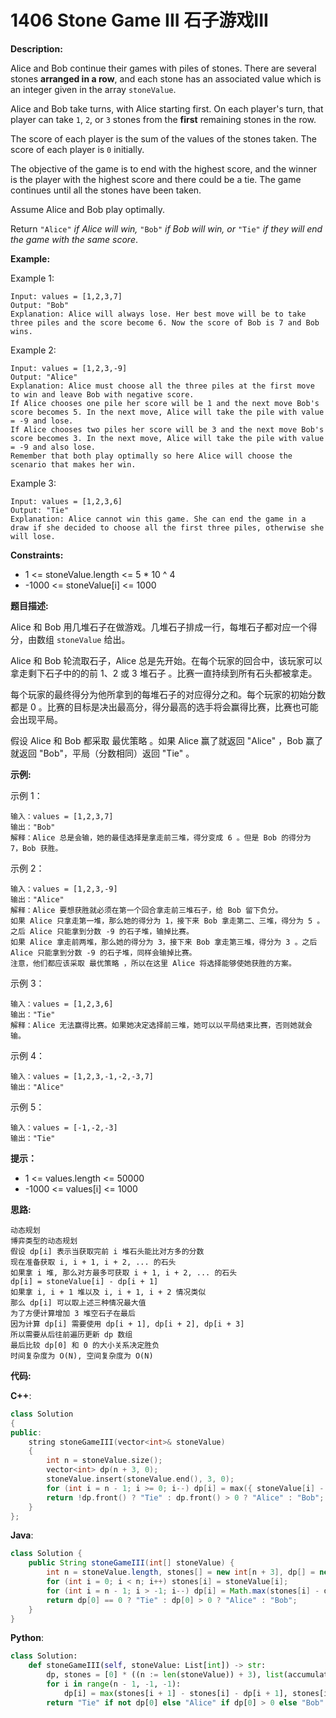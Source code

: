 # 1406 Stone Game III 石子游戏III

__Description:__

Alice and Bob continue their games with piles of stones. There are several stones __arranged in a row__, and each stone has an associated value which is an integer given in the array `stoneValue`.

Alice and Bob take turns, with Alice starting first. On each player's turn, that player can take `1`, `2`, or `3` stones from the __first__ remaining stones in the row.

The score of each player is the sum of the values of the stones taken. The score of each player is `0` initially.

The objective of the game is to end with the highest score, and the winner is the player with the highest score and there could be a tie. The game continues until all the stones have been taken.

Assume Alice and Bob play optimally.

Return `"Alice"` _if Alice will win,_ `"Bob"` _if Bob will win, or_ `"Tie"` _if they will end the game with the same score_.

__Example:__

Example 1:

```text
Input: values = [1,2,3,7]
Output: "Bob"
Explanation: Alice will always lose. Her best move will be to take three piles and the score become 6. Now the score of Bob is 7 and Bob wins.
```

Example 2:

```text
Input: values = [1,2,3,-9]
Output: "Alice"
Explanation: Alice must choose all the three piles at the first move to win and leave Bob with negative score.
If Alice chooses one pile her score will be 1 and the next move Bob's score becomes 5. In the next move, Alice will take the pile with value = -9 and lose.
If Alice chooses two piles her score will be 3 and the next move Bob's score becomes 3. In the next move, Alice will take the pile with value = -9 and also lose.
Remember that both play optimally so here Alice will choose the scenario that makes her win.
```

Example 3:

```text
Input: values = [1,2,3,6]
Output: "Tie"
Explanation: Alice cannot win this game. She can end the game in a draw if she decided to choose all the first three piles, otherwise she will lose.
```

__Constraints:__

- 1 <= stoneValue.length <= 5 * 10 ^ 4
- -1000 <= stoneValue[i] <= 1000

__题目描述:__

Alice 和 Bob 用几堆石子在做游戏。几堆石子排成一行，每堆石子都对应一个得分，由数组 `stoneValue` 给出。

Alice 和 Bob 轮流取石子，Alice 总是先开始。在每个玩家的回合中，该玩家可以拿走剩下石子中的的前 1、2 或 3 堆石子 。比赛一直持续到所有石头都被拿走。

每个玩家的最终得分为他所拿到的每堆石子的对应得分之和。每个玩家的初始分数都是 0 。比赛的目标是决出最高分，得分最高的选手将会赢得比赛，比赛也可能会出现平局。

假设 Alice 和 Bob 都采取 最优策略 。如果 Alice 赢了就返回 "Alice" ，Bob 赢了就返回 "Bob"，平局（分数相同）返回 "Tie" 。

__示例:__

示例 1：

```text
输入：values = [1,2,3,7]
输出："Bob"
解释：Alice 总是会输，她的最佳选择是拿走前三堆，得分变成 6 。但是 Bob 的得分为 7，Bob 获胜。
```

示例 2：

```text
输入：values = [1,2,3,-9]
输出："Alice"
解释：Alice 要想获胜就必须在第一个回合拿走前三堆石子，给 Bob 留下负分。
如果 Alice 只拿走第一堆，那么她的得分为 1，接下来 Bob 拿走第二、三堆，得分为 5 。之后 Alice 只能拿到分数 -9 的石子堆，输掉比赛。
如果 Alice 拿走前两堆，那么她的得分为 3，接下来 Bob 拿走第三堆，得分为 3 。之后 Alice 只能拿到分数 -9 的石子堆，同样会输掉比赛。
注意，他们都应该采取 最优策略 ，所以在这里 Alice 将选择能够使她获胜的方案。
```

示例 3：

```text
输入：values = [1,2,3,6]
输出："Tie"
解释：Alice 无法赢得比赛。如果她决定选择前三堆，她可以以平局结束比赛，否则她就会输。
```

示例 4：

```text
输入：values = [1,2,3,-1,-2,-3,7]
输出："Alice"
```

示例 5：

```text
输入：values = [-1,-2,-3]
输出："Tie"
```

__提示：__

- 1 <= values.length <= 50000
- -1000 <= values[i] <= 1000

__思路:__

```text
动态规划
博弈类型的动态规划
假设 dp[i] 表示当获取完前 i 堆石头能比对方多的分数
现在准备获取 i, i + 1, i + 2, ... 的石头
如果拿 i 堆, 那么对方最多可获取 i + 1, i + 2, ... 的石头
dp[i] = stoneValue[i] - dp[i + 1]
如果拿 i, i + 1 堆以及 i, i + 1, i + 2 情况类似
那么 dp[i] 可以取上述三种情况最大值
为了方便计算增加 3 堆空石子在最后
因为计算 dp[i] 需要使用 dp[i + 1], dp[i + 2], dp[i + 3]
所以需要从后往前遍历更新 dp 数组
最后比较 dp[0] 和 0 的大小关系决定胜负
时间复杂度为 O(N), 空间复杂度为 O(N)
```

__代码:__

__C++__:

```C++
class Solution
{
public:
    string stoneGameIII(vector<int>& stoneValue) 
    {
        int n = stoneValue.size();
        vector<int> dp(n + 3, 0);
        stoneValue.insert(stoneValue.end(), 3, 0);
        for (int i = n - 1; i >= 0; i--) dp[i] = max({ stoneValue[i] - dp[i + 1], stoneValue[i] + stoneValue[i + 1] - dp[i + 2], stoneValue[i] + stoneValue[i + 1] + stoneValue[i + 2] - dp[i + 3] });
        return !dp.front() ? "Tie" : dp.front() > 0 ? "Alice" : "Bob";
    }
};
```

__Java__:

```Java
class Solution {
    public String stoneGameIII(int[] stoneValue) {
        int n = stoneValue.length, stones[] = new int[n + 3], dp[] = new int[n + 3];
        for (int i = 0; i < n; i++) stones[i] = stoneValue[i];
        for (int i = n - 1; i > -1; i--) dp[i] = Math.max(stones[i] - dp[i + 1], Math.max(stones[i] + stones[i + 1] - dp[i + 2], stones[i] + stones[i + 1] + stones[i + 2] - dp[i + 3]));
        return dp[0] == 0 ? "Tie" : dp[0] > 0 ? "Alice" : "Bob";
    }
}
```

__Python__:

```Python
class Solution:
    def stoneGameIII(self, stoneValue: List[int]) -> str:
        dp, stones = [0] * ((n := len(stoneValue)) + 3), list(accumulate([0] + stoneValue + [0] * 3))
        for i in range(n - 1, -1, -1):
            dp[i] = max(stones[i + 1] - stones[i] - dp[i + 1], stones[i + 2] - stones[i] - dp[i + 2], stones[i + 3] - stones[i] - dp[i + 3])
        return "Tie" if not dp[0] else "Alice" if dp[0] > 0 else "Bob"
```
